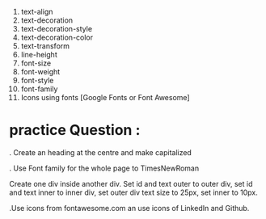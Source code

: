 1. text-align
2. text-decoration
3. text-decoration-style
4. text-decoration-color
5. text-transform
6. line-height
7. font-size
8. font-weight
9. font-style
10. font-family
11. Icons using fonts [Google Fonts or Font Awesome]

# practice Question :

. Create an heading at the centre and make capitalized

. Use Font family for the whole page to TimesNewRoman

Create one div inside another div.
Set id and text outer to outer div,
set id and text inner to inner div,
set outer div text size to 25px,
set inner to 10px.

.Use icons from fontawesome.com an use icons of LinkedIn and Github.

